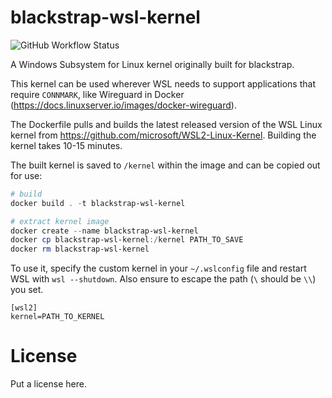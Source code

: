 # blackstrap-wsl-kernel

![GitHub Workflow Status](https://img.shields.io/github/actions/workflow/status/metabronx/blackstrap-wsl-kernel/build.yaml?label=latest%20build&style=flat-square)

A Windows Subsystem for Linux kernel originally built for blackstrap.

This kernel can be used wherever WSL needs to support applications that require `CONNMARK`, like Wireguard in Docker (<https://docs.linuxserver.io/images/docker-wireguard>).

The Dockerfile pulls and builds the latest released version of the WSL Linux kernel from <https://github.com/microsoft/WSL2-Linux-Kernel>. Building the kernel takes 10-15 minutes.

The built kernel is saved to `/kernel` within the image and can be copied out for use:

```powershell
# build
docker build . -t blackstrap-wsl-kernel

# extract kernel image
docker create --name blackstrap-wsl-kernel
docker cp blackstrap-wsl-kernel:/kernel PATH_TO_SAVE
docker rm blackstrap-wsl-kernel
```

To use it, specify the custom kernel in your `~/.wslconfig` file and restart WSL with `wsl --shutdown`. Also ensure to escape the path (`\` should be `\\`) you set.

```plain
[wsl2]
kernel=PATH_TO_KERNEL
```

# License

Put a license here.
